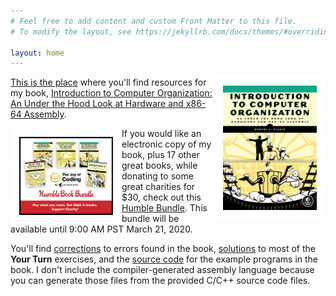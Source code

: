 ```yaml
---
# Feel free to add content and custom Front Matter to this file.
# To modify the layout, see https://jekyllrb.com/docs/themes/#overriding-theme-defaults

layout: home
---
```

<img align="right" width="150" style="border:14px solid white
" src="./assets/images/ComputerOrganization.png">

[This is the place](./itco_x86-64/) where you'll find resources for my book, [Introduction to Computer Organization: An Under the Hood Look at Hardware and x86-64 Assembly](https://nostarch.com/introcomporg).

<img align="left" width="150" style="border:14px solid white
" src="./assets/images/HB_Joy_of_Coding-Mobile-V1.png">
If you would like an electronic copy of my book, plus 17 other great books, while donating to some great charities for $30, check out this [Humble Bundle](https://www.humblebundle.com/books/joy-coding-no-starch-press-books). This bundle will be available until 9:00 AM PST March 21, 2020.

You'll find [corrections](./itco_x86-64/) to errors found in the book, [solutions](./itco_x86-64/) to most of the **Your Turn** exercises, and the [source code](./itco_x86-64/) for the example programs in the book. I don't include the compiler-generated assembly language because you can generate those files from the provided C/C++ source code files.
